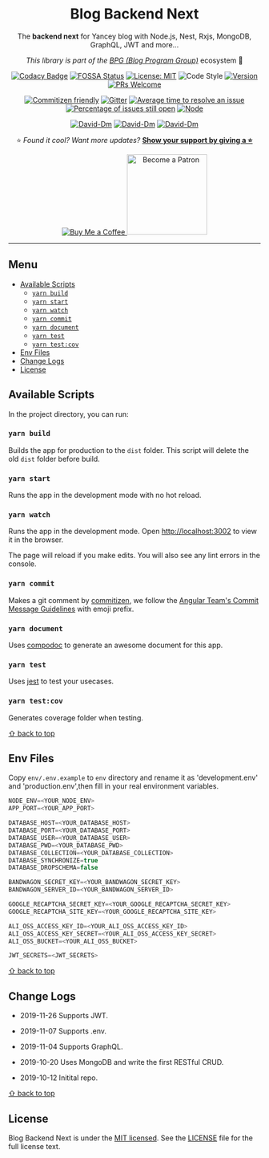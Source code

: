 <div align="center">

# Blog Backend Next

The **backend next** for Yancey blog with Node.js, Nest, Rxjs, MongoDB, GraphQL, JWT and more...

_This library is part of the [BPG (Blog Program Group)](https://github.com/Yancey-Blog)_ ecosystem 📖

[![Codacy Badge](https://api.codacy.com/project/badge/Grade/899c1498056d402284353047fcde0632)](https://www.codacy.com/manual/YanceyOfficial/blog-be-next?utm_source=github.com&utm_medium=referral&utm_content=Yancey-Blog/blog-be-next&utm_campaign=Badge_Grade)
[![FOSSA Status](https://app.fossa.com/api/projects/git%2Bgithub.com%2FYancey-Blog%2Fblog-be-next.svg?type=shield)](https://app.fossa.com/projects/git%2Bgithub.com%2FYancey-Blog%2Fblog-be-next?ref=badge_shield)
[![License: MIT](https://img.shields.io/badge/License-MIT-green.svg)](https://opensource.org/licenses/MIT)
![Code Style](https://camo.githubusercontent.com/c83b8df34339bd302b7fd3fbb631f99ba25f87f8/68747470733a2f2f696d672e736869656c64732e696f2f62616467652f636f64655f7374796c652d70726574746965722d6666363962342e737667)
[![Version](https://img.shields.io/badge/version-0.0.1-blue.svg)](https://github.com/Yancey-Blog/blog-be-next)
[![PRs Welcome](https://img.shields.io/badge/PRs-welcome-green.svg)](https://github.com/Yancey-Blog/blog-be-next/pulls)

[![Commitizen friendly](https://img.shields.io/badge/commitizen-friendly-brightgreen.svg)](http://commitizen.github.io/cz-cli/)
[![Gitter](https://badges.gitter.im/yancey-official/community.svg)](https://gitter.im/yancey-official/community?utm_source=badge&utm_medium=badge&utm_campaign=pr-badge)
[![Average time to resolve an issue](http://isitmaintained.com/badge/resolution/Yancey-Blog/blog-be-next.svg)](http://isitmaintained.com/project/Yancey-Blog/blog-be-next 'Average time to resolve an issue')
[![Percentage of issues still open](http://isitmaintained.com/badge/open/Yancey-Blog/blog-be-next.svg)](http://isitmaintained.com/project/Yancey-Blog/blog-be-next 'Percentage of issues still open')
[![Node](https://img.shields.io/badge/node-%3E%3D10.16.0-orange.svg)](https://nodejs.org/en/)

[![David-Dm](https://david-dm.org/Yancey-Blog/blog-be-next.svg)](https://david-dm.org/Yancey-Blog/blog-be-next)
[![David-Dm](https://david-dm.org/Yancey-Blog/blog-be-next/dev-status.svg)](https://david-dm.org/Yancey-Blog/blog-be-next?type=dev)
[![David-Dm](https://david-dm.org/Yancey-Blog/blog-be-next/peer-status.svg)](https://david-dm.org/Yancey-Blog/blog-be-next?type=peer)

⭐️ _Found it cool? Want more updates?_ [**Show your support by giving a ⭐️**](https://github.com/Yancey-Blog/blog-be-next/stargazers)

<a href="https://www.paypal.me/yanceyleo">
  <img src="https://www.buymeacoffee.com/assets/img/custom_images/orange_img.png" alt="Buy Me a Coffee">
</a>
<a href="https://www.patreon.com/yancey">
  <img src="https://c5.patreon.com/external/logo/become_a_patron_button@2x.png" alt="Become a Patron" width="160">
</a>

</div>

---

<!-- START doctoc generated TOC please keep comment here to allow auto update -->
<!-- DON'T EDIT THIS SECTION, INSTEAD RE-RUN doctoc TO UPDATE -->

## Menu

- [Available Scripts](#available-scripts)
  - [`yarn build`](#yarn-build)
  - [`yarn start`](#yarn-start)
  - [`yarn watch`](#yarn-watch)
  - [`yarn commit`](#yarn-commit)
  - [`yarn document`](#yarn-document)
  - [`yarn test`](#yarn-test)
  - [`yarn test:cov`](#yarn-testcov)
- [Env Files](#env-files)
- [Change Logs](#change-logs)
- [License](#license)

<!-- END doctoc generated TOC please keep comment here to allow auto update -->

## Available Scripts

In the project directory, you can run:

### `yarn build`

Builds the app for production to the `dist` folder.
This script will delete the old `dist` folder before build.

### `yarn start`

Runs the app in the development mode with no hot reload.

### `yarn watch`

Runs the app in the development mode.
Open [http://localhost:3002](http://localhost:3002) to view it in the browser.

The page will reload if you make edits.
You will also see any lint errors in the console.

### `yarn commit`

Makes a git comment by [commitizen](https://github.com/commitizen/cz-cli), we follow the [Angular Team's Commit Message Guidelines](https://github.com/angular/angular/blob/master/CONTRIBUTING.md#commit) with emoji prefix.

### `yarn document`

Uses [compodoc](https://github.com/compodoc/compodoc) to generate an awesome document for this app.

### `yarn test`

Uses [jest](https://jestjs.io/) to test your usecases.

### `yarn test:cov`

Generates coverage folder when testing.

[⇧ back to top](#Menu)

## Env Files

Copy `env/.env.example` to `env` directory and rename it as 'development.env' and 'production.env',then fill in your real environment variables.

```ts
NODE_ENV=<YOUR_NODE_ENV>
APP_PORT=<YOUR_APP_PORT>

DATABASE_HOST=<YOUR_DATABASE_HOST>
DATABASE_PORT=<YOUR_DATABASE_PORT>
DATABASE_USER=<YOUR_DATABASE_USER>
DATABASE_PWD=<YOUR_DATABASE_PWD>
DATABASE_COLLECTION=<YOUR_DATABASE_COLLECTION>
DATABASE_SYNCHRONIZE=true
DATABASE_DROPSCHEMA=false

BANDWAGON_SECRET_KEY=<YOUR_BANDWAGON_SECRET_KEY>
BANDWAGON_SERVER_ID=<YOUR_BANDWAGON_SERVER_ID>

GOOGLE_RECAPTCHA_SECRET_KEY=<YOUR_GOOGLE_RECAPTCHA_SECRET_KEY>
GOOGLE_RECAPTCHA_SITE_KEY=<YOUR_GOOGLE_RECAPTCHA_SITE_KEY>

ALI_OSS_ACCESS_KEY_ID=<YOUR_ALI_OSS_ACCESS_KEY_ID>
ALI_OSS_ACCESS_KEY_SECRET=<YOUR_ALI_OSS_ACCESS_KEY_SECRET>
ALI_OSS_BUCKET=<YOUR_ALI_OSS_BUCKET>

JWT_SECRETS=<JWT_SECRETS>
```

[⇧ back to top](#Menu)

## Change Logs

- 2019-11-26 Supports JWT.

- 2019-11-07 Supports .env.

- 2019-11-04 Supports GraphQL.

- 2019-10-20 Uses MongoDB and write the first RESTful CRUD.

- 2019-10-12 Initital repo.

[⇧ back to top](#Menu)

## License

Blog Backend Next is under the [MIT licensed](https://opensource.org/licenses/MIT). See the [LICENSE](./LICENSE) file for the full license text.
